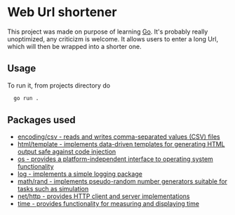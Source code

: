 
# Web Url shortener

This project was made on purpose of learning [Go](https://go.dev/). It's probably really unoptimized, any criticizm is welcome.
It allows users to enter a long Url, which will then be wrapped into a shorter one.


## Usage

To run it, from projects directory do

```bash
  go run .
```
## Packages used

 -  [encoding/csv           - reads and writes comma-separated values (CSV) files](https://pkg.go.dev/encoding/csv)
 -	[html/template                    - implements data-driven templates for generating HTML output safe against code injection](https://pkg.go.dev/html/template)
 -	[os                     - provides a platform-independent interface to operating system functionality](https://pkg.go.dev/os)
 -	[log                - implements a simple logging package](https://pkg.go.dev/log)
 -	[math/rand         - implements pseudo-random number generators suitable for tasks such as simulation](https://pkg.go.dev/math/rand)
 -	[net/http - provides HTTP client and server implementations](https://pkg.go.dev/net/http)
 -	[time - provides functionality for measuring and displaying time](https://pkg.go.dev/time)
